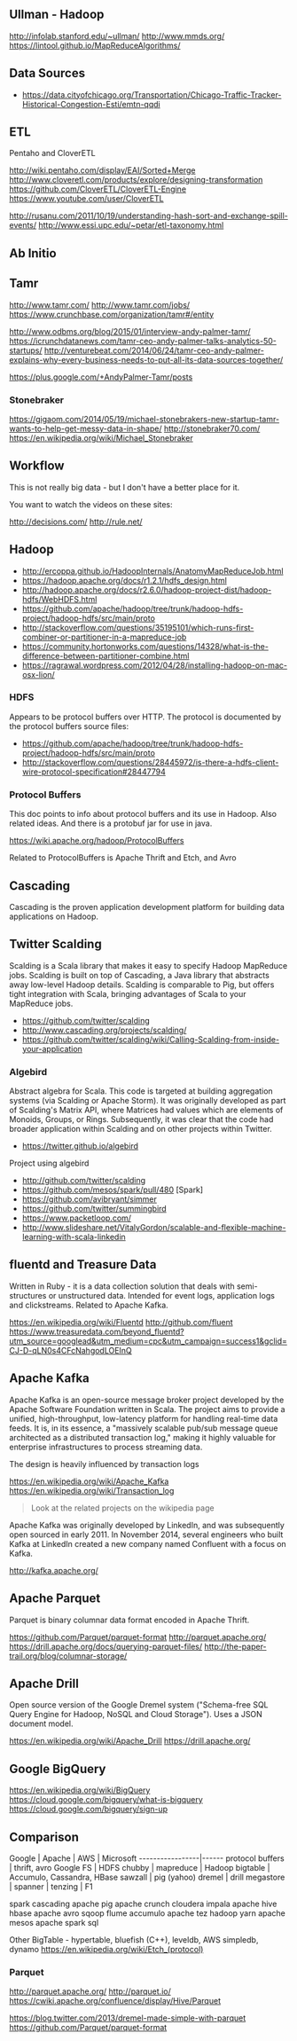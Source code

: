
<!--
-->

Ullman - Hadoop
---------------

http://infolab.stanford.edu/~ullman/
http://www.mmds.org/
https://lintool.github.io/MapReduceAlgorithms/

Data Sources
-------------

 * https://data.cityofchicago.org/Transportation/Chicago-Traffic-Tracker-Historical-Congestion-Esti/emtn-qqdi

ETL
----

Pentaho and CloverETL

http://wiki.pentaho.com/display/EAI/Sorted+Merge
http://www.cloveretl.com/products/explore/designing-transformation
https://github.com/CloverETL/CloverETL-Engine
https://www.youtube.com/user/CloverETL

http://rusanu.com/2011/10/19/understanding-hash-sort-and-exchange-spill-events/
http://www.essi.upc.edu/~petar/etl-taxonomy.html

Ab Initio
---------

Tamr
----

http://www.tamr.com/
http://www.tamr.com/jobs/
https://www.crunchbase.com/organization/tamr#/entity

http://www.odbms.org/blog/2015/01/interview-andy-palmer-tamr/
https://icrunchdatanews.com/tamr-ceo-andy-palmer-talks-analytics-50-startups/
http://venturebeat.com/2014/06/24/tamr-ceo-andy-palmer-explains-why-every-business-needs-to-put-all-its-data-sources-together/

https://plus.google.com/+AndyPalmer-Tamr/posts

### Stonebraker

https://gigaom.com/2014/05/19/michael-stonebrakers-new-startup-tamr-wants-to-help-get-messy-data-in-shape/
http://stonebraker70.com/
https://en.wikipedia.org/wiki/Michael_Stonebraker

Workflow
--------

This is not really big data - but I don't have a better place for it.

You want to watch the videos on these sites:

http://decisions.com/
http://rule.net/

Hadoop
------

 * http://ercoppa.github.io/HadoopInternals/AnatomyMapReduceJob.html
 * https://hadoop.apache.org/docs/r1.2.1/hdfs_design.html
 * http://hadoop.apache.org/docs/r2.6.0/hadoop-project-dist/hadoop-hdfs/WebHDFS.html
 * https://github.com/apache/hadoop/tree/trunk/hadoop-hdfs-project/hadoop-hdfs/src/main/proto
 * http://stackoverflow.com/questions/35195101/which-runs-first-combiner-or-partitioner-in-a-mapreduce-job
 * https://community.hortonworks.com/questions/14328/what-is-the-difference-between-partitioner-combine.html
 * https://ragrawal.wordpress.com/2012/04/28/installing-hadoop-on-mac-osx-lion/

### HDFS

Appears to be protocol buffers over HTTP.  The protocol is documented
by the protocol buffers source files:

 * <https://github.com/apache/hadoop/tree/trunk/hadoop-hdfs-project/hadoop-hdfs/src/main/proto>
 * <http://stackoverflow.com/questions/28445972/is-there-a-hdfs-client-wire-protocol-specification#28447794>

### Protocol Buffers

This doc points to info about protocol buffers and
its use in Hadoop.  Also related ideas.  And there is
a protobuf jar for use in java.

https://wiki.apache.org/hadoop/ProtocolBuffers

Related to ProtocolBuffers is Apache Thrift and Etch, and Avro

Cascading
---------

Cascading is the proven application development platform for building
data applications on Hadoop.

Twitter Scalding
----------------

Scalding is a Scala library that makes it easy to specify Hadoop
MapReduce jobs. Scalding is built on top of Cascading, a Java library
that abstracts away low-level Hadoop details. Scalding is comparable
to Pig, but offers tight integration with Scala, bringing advantages
of Scala to your MapReduce jobs.

 * https://github.com/twitter/scalding
 * http://www.cascading.org/projects/scalding/
 * https://github.com/twitter/scalding/wiki/Calling-Scalding-from-inside-your-application

### Algebird

Abstract algebra for Scala. This code is targeted at building
aggregation systems (via Scalding or Apache Storm). It was originally
developed as part of Scalding's Matrix API, where Matrices had
values which are elements of Monoids, Groups, or Rings. Subsequently,
it was clear that the code had broader application within Scalding
and on other projects within Twitter.

 * https://twitter.github.io/algebird

Project using algebird

 * http://github.com/twitter/scalding
 * https://github.com/mesos/spark/pull/480  [Spark]
 * https://github.com/avibryant/simmer
 * https://github.com/twitter/summingbird
 * https://www.packetloop.com/
 * http://www.slideshare.net/VitalyGordon/scalable-and-flexible-machine-learning-with-scala-linkedin

fluentd and Treasure Data
----------------

Written in Ruby - it is a data collection solution that deals with
semi-structures or unstructured data.
Intended for event logs, application logs and clickstreams.
Related to Apache Kafka.

https://en.wikipedia.org/wiki/Fluentd
http://github.com/fluent
https://www.treasuredata.com/beyond_fluentd?utm_source=googlead&utm_medium=cpc&utm_campaign=success1&gclid=CJ-D-qLN0s4CFcNahgodLOEInQ


Apache Kafka
------------

Apache Kafka is an open-source message broker project developed by
the Apache Software Foundation written in Scala. The project aims
to provide a unified, high-throughput, low-latency platform for
handling real-time data feeds. It is, in its essence, a "massively
scalable pub/sub message queue architected as a distributed transaction
log," making it highly valuable for enterprise infrastructures to
process streaming data.

The design is heavily influenced by transaction logs

https://en.wikipedia.org/wiki/Apache_Kafka
https://en.wikipedia.org/wiki/Transaction_log

> Look at the related projects on the wikipedia page

Apache Kafka was originally developed by LinkedIn, and was subsequently
open sourced in early 2011. In November 2014, several engineers
who built Kafka at LinkedIn created a new company named Confluent
with a focus on Kafka.

http://kafka.apache.org/

Apache Parquet
--------------

Parquet is binary columnar data format encoded in Apache Thrift.

https://github.com/Parquet/parquet-format
http://parquet.apache.org/
https://drill.apache.org/docs/querying-parquet-files/
http://the-paper-trail.org/blog/columnar-storage/

Apache Drill
------------

Open source version of the Google Dremel system
("Schema-free SQL Query Engine for Hadoop, NoSQL and Cloud Storage").
Uses a JSON document model.

https://en.wikipedia.org/wiki/Apache_Drill
https://drill.apache.org/

Google BigQuery
---------------

https://en.wikipedia.org/wiki/BigQuery
https://cloud.google.com/bigquery/what-is-bigquery
https://cloud.google.com/bigquery/sign-up

Comparison
----------

Google           | Apache     | AWS      | Microsoft
-----------------|------
protocol buffers | thrift, avro
Google FS        | HDFS
chubby           | 
mapreduce        | Hadoop
bigtable         | Accumulo, Cassandra, HBase
sawzall          | pig (yahoo)
dremel           | drill
megastore        |
spanner          |
tenzing          |
F1

spark
cascading
apache pig
apache crunch
cloudera impala
apache hive
hbase
apache avro
sqoop
flume
accumulo
apache tez
hadoop yarn
apache mesos
apache spark sql

Other BigTable - hypertable, bluefish (C++), leveldb, AWS simpledb, dynamo
https://en.wikipedia.org/wiki/Etch_(protocol)

### Parquet

http://parquet.apache.org/
http://parquet.io/
https://cwiki.apache.org/confluence/display/Hive/Parquet

https://blog.twitter.com/2013/dremel-made-simple-with-parquet
https://github.com/Parquet/parquet-format

<!-- vim: set autoindent expandtab sw=4 syntax=markdown: -->
